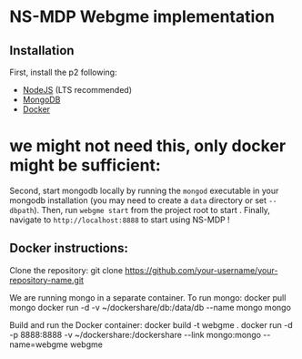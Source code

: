 # NS-MDP Webgme implementation
## Installation
First, install the p2 following:
- [NodeJS](https://nodejs.org/en/) (LTS recommended)
- [MongoDB](https://www.mongodb.com/)
- [Docker](https://www.docker.com/)


# we might not need this, only docker might be sufficient:
Second, start mongodb locally by running the `mongod` executable in your mongodb installation (you may need to create a `data` directory or set `--dbpath`).
Then, run `webgme start` from the project root to start . Finally, navigate to `http://localhost:8888` to start using NS-MDP !


## Docker instructions: 
Clone the repository:
git clone https://github.com/your-username/your-repository-name.git

We are running mongo in a separate container. To run mongo:
docker pull mongo
docker run -d -v ~/dockershare/db:/data/db --name mongo mongo

Build and run the Docker container:
docker build -t webgme .
docker run -d -p 8888:8888 -v ~/dockershare:/dockershare --link mongo:mongo --name=webgme webgme

